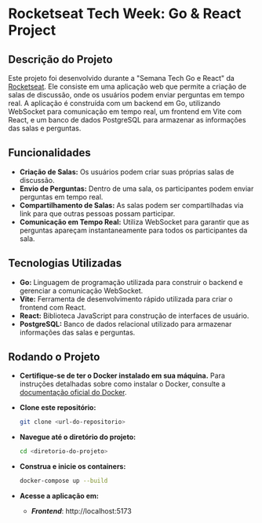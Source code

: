 # Rocketseat Tech Week: Go & React Project

## Descrição do Projeto

Este projeto foi desenvolvido durante a "Semana Tech Go e React" da [Rocketseat](https://app.rocketseat.com.br/). Ele consiste em uma aplicação web que permite a criação de salas de discussão, onde os usuários podem enviar perguntas em tempo real. A aplicação é construída com um backend em Go, utilizando WebSocket para comunicação em tempo real, um frontend em Vite com React, e um banco de dados PostgreSQL para armazenar as informações das salas e perguntas.

## Funcionalidades

- **Criação de Salas:** Os usuários podem criar suas próprias salas de discussão.
- **Envio de Perguntas:** Dentro de uma sala, os participantes podem enviar perguntas em tempo real.
- **Compartilhamento de Salas:** As salas podem ser compartilhadas via link para que outras pessoas possam participar.
- **Comunicação em Tempo Real:** Utiliza WebSocket para garantir que as perguntas apareçam instantaneamente para todos os participantes da sala.

## Tecnologias Utilizadas

- **Go:** Linguagem de programação utilizada para construir o backend e gerenciar a comunicação WebSocket.
- **Vite:** Ferramenta de desenvolvimento rápido utilizada para criar o frontend com React.
- **React:** Biblioteca JavaScript para construção de interfaces de usuário.
- **PostgreSQL:** Banco de dados relacional utilizado para armazenar informações das salas e perguntas.

## Rodando o Projeto

- **Certifique-se de ter o Docker instalado em sua máquina.** Para instruções detalhadas sobre como instalar o Docker, consulte a [documentação oficial do Docker](https://docs.docker.com/get-docker/).

- **Clone este repositório:**

  ```bash
  git clone <url-do-repositorio>
  ```

- **Navegue até o diretório do projeto:**

  ```bash
  cd <diretorio-do-projeto>
  ```

- **Construa e inicie os containers:**

  ```bash
  docker-compose up --build
  ```

- **Acesse a aplicação em:**
  - **_Frontend_**: http://localhost:5173
